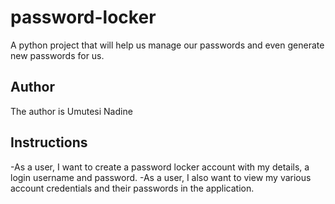 # password-locker
A python project that will help us manage our passwords and even generate new passwords for us.
## Author
The author is Umutesi Nadine
## Instructions
-As a user, I want to create a password locker account with my details, a login username and password.
-As a user, I also want to view my various account credentials and their passwords in the application.
